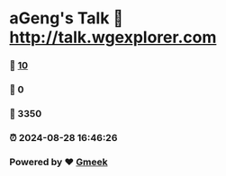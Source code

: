 # aGeng's Talk :link: http://talk.wgexplorer.com 
### :page_facing_up: [10](http://talk.wgexplorer.com/tag.html) 
### :speech_balloon: 0 
### :hibiscus: 3350 
### :alarm_clock: 2024-08-28 16:46:26 
### Powered by :heart: [Gmeek](https://github.com/Meekdai/Gmeek)
